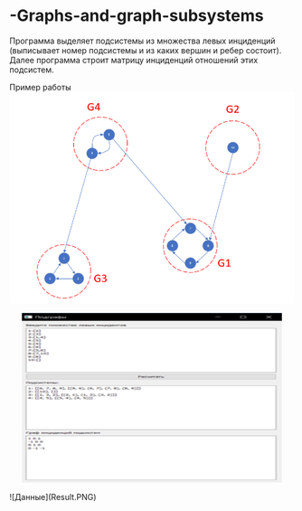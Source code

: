 # -Graphs-and-graph-subsystems

Программа выделяет подсистемы из множества левых инциденций (выписывает номер подсистемы и из каких вершин и ребер состоит).  
Далее программа строит матрицу инциденций отношений этих подсистем.  

Пример работы
![Данные](Data.PNG) 

<p align="center">
  <img width="460" height="300" src="Test.png">
</p>
![Данные](Result.PNG) 

